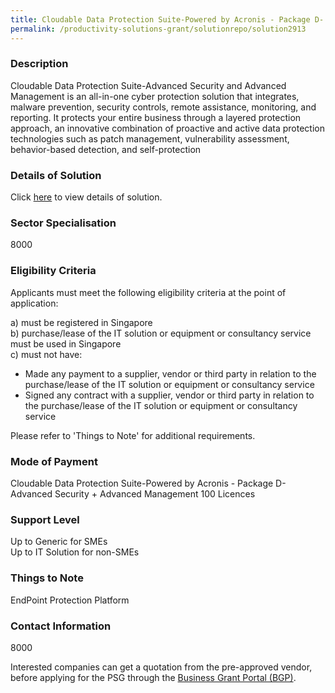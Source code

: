 ```yaml
---
title: Cloudable Data Protection Suite-Powered by Acronis - Package D- Advanced Security + Advanced Management 100 Licences
permalink: /productivity-solutions-grant/solutionrepo/solution2913
---
```


### Description

Cloudable Data Protection Suite-Advanced Security and Advanced Management is an all-in-one cyber protection solution that integrates, malware prevention, security controls, remote assistance, monitoring, and reporting.
It protects your entire business through a layered protection approach, an innovative combination of proactive and active data protection technologies such as patch management, vulnerability assessment, behavior-based detection, and self-protection

### Details of Solution

Click <a href='Cloudable Solutions Pte Ltd' target='_blank' rel='noopener'>here</a> to view details of solution.

### Sector Specialisation

8000

### Eligibility Criteria

Applicants must meet the following eligibility criteria at the point of application:

a) must be registered in Singapore <br>
b) purchase/lease of the IT solution or equipment or consultancy service must be used in Singapore <br>
c) must not have:
- Made any payment to a supplier, vendor or third party in relation to the purchase/lease of the IT solution or equipment or consultancy service
- Signed any contract with a supplier, vendor or third party in relation to the purchase/lease of the IT solution or equipment or consultancy service

Please refer to 'Things to Note' for additional requirements.

### Mode of Payment
Cloudable Data Protection Suite-Powered by Acronis - Package D- Advanced Security + Advanced Management 100 Licences

### Support Level
Up to Generic for SMEs <br>
Up to IT Solution for non-SMEs

### Things to Note
EndPoint Protection Platform

### Contact Information
8000

Interested companies can get a quotation from the pre-approved vendor, before applying for the PSG through the <a target='_blank' rel='noopener' href='https://www.businessgrants.gov.sg/'>Business Grant Portal (BGP)</a>.
